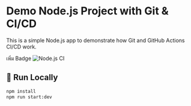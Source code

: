# Demo Node.js Project with Git & CI/CD

This is a simple Node.js app to demonstrate how Git and GitHub Actions CI/CD work.

เพิ่ม Badge 
![Node.js CI](https://github.com/Mindo1/express-cicd/actions/workflows/nodejs.yml/badge.svg)

## 🚀 Run Locally

```bash
npm install
npm run start:dev


